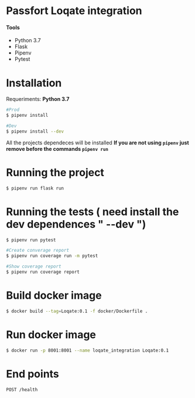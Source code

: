 # Passfort Loqate integration

#### Tools
 - Python 3.7
 - Flask
 - Pipenv
 - Pytest
 
# Installation

Requeriments: **Python 3.7**

```sh
#Prod
$ pipenv install

#Dev
$ pipenv install --dev
```
All the projects dependeces will be installed
**If you are not using `pipenv` just remove before the commands `pipenv run`**

# Running the project
```sh
$ pipenv run flask run
```
# Running the tests ( need install the dev dependences " --dev ")

```sh
$ pipenv run pytest

#Create converage report
$ pipenv run coverage run -m pytest

#Show coverage report
$ pipenv run coverage report
```
# Build docker image
```sh
$ docker build --tag=Loqate:0.1 -f docker/Dockerfile .
```
# Run docker image
```sh
$ docker run -p 8001:8001 --name loqate_integration Loqate:0.1
```
# End points
```sh
POST /health
```
